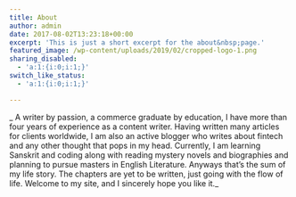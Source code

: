 ```yaml
---
title: About
author: admin
date: 2017-08-02T13:23:18+00:00
excerpt: 'This is just a short excerpt for the about&nbsp;page.'
featured_image: /wp-content/uploads/2019/02/cropped-logo-1.png
sharing_disabled:
  - 'a:1:{i:0;i:1;}'
switch_like_status:
  - 'a:1:{i:0;i:1;}'

---
```

_ A writer by passion, a commerce graduate by education, I have more than four years of experience as a content writer. Having written many articles for clients worldwide, I am also an active blogger who writes about fintech and any other thought that pops in my head. Currently, I am learning Sanskrit and coding along with reading mystery novels and biographies and planning to pursue masters in English Literature. Anyways that&#8217;s the sum of my life story. The chapters are yet to be written, just going with the flow of life. Welcome to my site, and I sincerely hope you like it._
